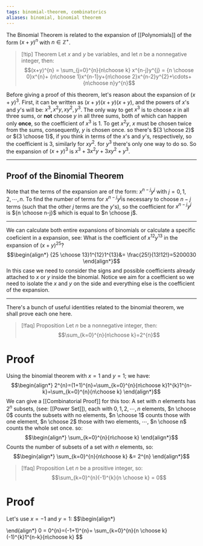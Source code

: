 ```yaml
---
tags: binomial-theorem, combinatorics
aliases: binomial, binomial theorem
---
```

The Binomial Theorem is related to the expansion of [[Polynomials]] of the form $(x+y)^{n}$
with $n\in \mathbb{Z}^{+}$. 

> [!tip] Theorem
> Let $x$ and $y$ be variables, and let $n$ be a nonnegative integer, then: $$(x+y)^{n} = \sum_{j=0}^{n}{n\choose k} x^{n-j}y^{j}
= {n \choose 0}x^{n}+ {n\choose 1}x^{n-1}y+{n\choose 2}x^{n-2}y^{2}+\cdots+{n\choose n}y^{n}$$

Before giving a proof of this theorem, let's reason about the expansion of $(x+y)^{3}$. First, it can be written as $(x+y)(x+y)(x+y)$, and the powers of $x$'s and $y$'s will be: $x^{3},x^{2}y, xy^{2},y^{3}$. 
The only way to get $x^{3}$ is to choose $x$ in all three sums, or **not** choose $y$ in all three sums, both of which can happen only **once**, so the coefficient of $x^{3}$ is $1$.
To get $x^{2}y$, $x$ must be chosen twice from the sums, consequently, $y$ is chosen once. so there's ${3 \choose 2}$ or ${3 \choose 1}$, if you think in terms of the $x$'s and $y$'s, respectively, so the coefficient is $3$, similarly for $xy^{2}$. for $y^{3}$ there's only one way to do so. So the expansion of $(x+y)^{3}$ is $x^{3}+3x^{2}y+3xy^{2}+y^{3}$.
___
## Proof of the Binomial Theorem
Note that the terms of the expansion are of the form: $x^{n-j}y^{j}$ with $j=0,1,2,\cdots,n$. To find the number of terms for $x^{n-j}y^{j}$is necessary to choose $n-j$ terms (such that the other $j$ terms are the $y$'s), so the coefficient for $x^{n-j}y^{j}$ is ${n \choose n-j}$ which is equal to $n \choose j$.
____
We can calculate both entire expansions of binomials or calculate a specific coeficient in a expansion, see:
$\text{What is the coefficient of } x^{12}y^{13} \text{ in the expansion of } (x+y)^{25}$?
$$\begin{align*}
{25 \choose 13}1^{12}1^{13}&= \frac{25!}{13!12!}=5200030
\end{align*}$$
In this case we need to consider the signs and possible coefficients already attached to $x$ or $y$ inside the binomial. Notice we aim for a coefficient so we need to isolate the $x$ and $y$ on the side and everything else is the coefficient of the expansion.
___
There's a bunch of useful identities related to the binomial theorem, we shall prove each one here.
>[!faq] Proposition
>Let $n$ be a nonnegative integer, then:
$$\sum_{k=0}^{n}{n\choose k}=2^{n}$$
>
# Proof
Using the binomial theorem with $x=1$ and $y=1$; we have:
$$\begin{align*}
2^{n}=(1+1)^{n}=\sum_{k=0}^{n}{n\choose k}1^{k}1^{n-k}=\sum_{k=0}^{n}{n\choose k}
\end{align*}$$
We can give a [[Combinatorial Proof]] for this too:
A set with $n$ elements has $2^n$ subsets, (see: [[Power Set]]), each with $0,1,2,\cdots,n$ elements, $n \choose 0$ counts the subsets with no elements, $n \choose 1$ counts those with one element, $n \choose 2$ those with two elements, $\cdots$, $n \choose n$ counts the whole set once. so:
$$\begin{align*}
\sum_{k=0}^{n}{n\choose k}
\end{align*}$$
Counts the number of subsets of a set with $n$ elements, so:
$$\begin{align*}
\sum_{k=0}^{n}{n\choose k} &= 2^{n}
\end{align*}$$
>[!faq] Proposition
>Let $n$ be a prositive integer, so: $$\sum_{k=0}^{n}(-1)^{k}{n \choose k} = 0$$
# Proof
Let's use $x=-1$ and $y=1$:
$$\begin{align*}

\end{align*}
0 = 0^{n}=(-1+1)^{n}= \sum_{k=0}^{n}{n \choose k}(-1)^{k}1^{n-k}{n\choose k}
$$